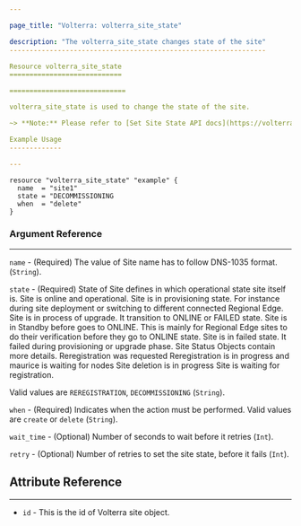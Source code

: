 ```yaml
---

page_title: "Volterra: volterra_site_state"

description: "The volterra_site_state changes state of the site"
----------------------------------------------------------------

Resource volterra_site_state
============================

=============================

volterra_site_state is used to change the state of the site.

~> **Note:** Please refer to [Set Site State API docs](https://volterra.io/docs/api/site#operation/ves.io.schema.site.CustomStateAPI.SetState) to learn more

Example Usage
-------------

---
```


```hcl
resource "volterra_site_state" "example" {
  name  = "site1"
  state = "DECOMMISSIONING
  when  = "delete"
}

```

### Argument Reference

---

`name` - (Required) The value of Site name has to follow DNS-1035 format. (`String`).

`state` - (Required) State of Site defines in which operational state site itself is. Site is online and operational. Site is in provisioning state. For instance during site deployment or switching to different connected Regional Edge. Site is in process of upgrade. It transition to ONLINE or FAILED state. Site is in Standby before goes to ONLINE. This is mainly for Regional Edge sites to do their verification before they go to ONLINE state. Site is in failed state. It failed during provisioning or upgrade phase. Site Status Objects contain more details. Reregistration was requested Reregistration is in progress and maurice is waiting for nodes Site deletion is in progress Site is waiting for registration.

Valid values are `REREGISTRATION`, `DECOMMISSIONING` (`String`).

`when` - (Required) Indicates when the action must be performed. Valid values are `create` or `delete` (`String`).

`wait_time` - (Optional) Number of seconds to wait before it retries (`Int`).

`retry` - (Optional) Number of retries to set the site state, before it fails (`Int`).

Attribute Reference
-------------------

---

-	`id` - This is the id of Volterra site object.
